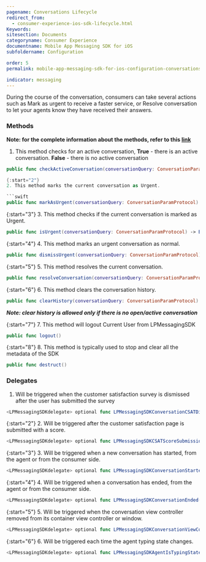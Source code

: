 ```yaml
---
pagename: Conversations Lifecycle
redirect_from:
  - consumer-experience-ios-sdk-lifecycle.html
Keywords:
sitesection: Documents
categoryname: Consumer Experience
documentname: Mobile App Messaging SDK for iOS
subfoldername: Configuration

order: 5
permalink: mobile-app-messaging-sdk-for-ios-configuration-conversations-lifecycle.html

indicator: messaging
---
```


During the course of the conversation, consumers can take several actions such as Mark as urgent to receive a faster service, or Resolve conversation to let your agents know they have received their answers.  

### Methods

**Note: for the complete information about the methods, refer to this [link](consumer-experience-ios-sdk-messaging-methods.html)**

1. This method checks for an active conversation, **True** - there is an active conversation. **False** - there is no active conversation

```swift
public func checkActiveConversation(conversationQuery: ConversationParamProtocol) -> Bool

{:start="2"}
2. This method marks the current conversation as Urgent.

```swift
public func markAsUrgent(conversationQuery: ConversationParamProtocol)
```

{:start="3"}
3. This method checks if the current conversation is marked as Urgent.

```swift
public func isUrgent(conversationQuery: ConversationParamProtocol) -> Bool
```

{:start="4"}
4. This method marks an urgent conversation as normal.

```swift
public func dismissUrgent(conversationQuery: ConversationParamProtocol)
```

{:start="5"}
5. This method resolves the current conversation.

```swift
public func resolveConversation(conversationQuery: ConversationParamProtocol)
```

{:start="6"}
6. This method clears the conversation history.

```swift
public func clearHistory(conversationQuery: ConversationParamProtocol) throws
```

_**Note: clear history is allowed only if there is no open/active conversation**_

{:start="7"}
7. This method will logout Current User from LPMessagingSDK

```swift
public func logout()
```

{:start="8"}
8. This method is typically used to stop and clear all the metadata of the SDK

```swift
public func destruct()
```

### Delegates

1. Will be triggered when the customer satisfaction survey is dismissed after the user has submitted the survey

```swift
<LPMessagingSDKdelegate> optional func LPMessagingSDKConversationCSATDismissedOnSubmittion(conversationID: String?)
```

{:start="2"}
2. Will be triggered after the customer satisfaction page is submitted with a score.

```swift
<LPMessagingSDKdelegate> optional func LPMessagingSDKCSATScoreSubmissionDidFinish(brandID: String, rating: Int)
```

{:start="3"}
3. Will be triggered when a new conversation has started, from the agent or from the consumer side.

```swift
<LPMessagingSDKdelegate> optional func LPMessagingSDKConversationStarted(conversationID: String?)
```

{:start="4"}
4. Will be triggered when a conversation has ended, from the agent or from the consumer side.

```swift
<LPMessagingSDKdelegate> optional func LPMessagingSDKConversationEnded(_ conversationID: String?, closeReason: LPConversationCloseReason)
```

{:start="5"}
5. Will be triggered when the conversation view controller removed from its container view controller or window.

```swift
<LPMessagingSDKdelegate> optional func LPMessagingSDKConversationViewControllerDidDismiss()
```

{:start="6"}
6. Will be triggered each time the agent typing state changes.

```swift
<LPMessagingSDKdelegate> optional func LPMessagingSDKAgentIsTypingStateChanged(isTyping: Bool)
```
